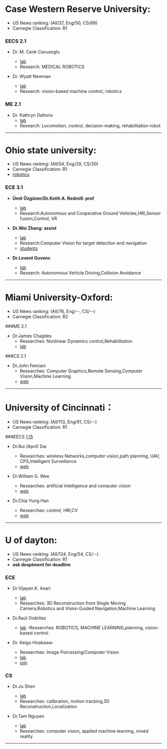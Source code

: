 # Case Western Reserve University:
- US News ranking: (All/37, Eng/50, CS/68)
- Carnegie Classification: R1

### EECS 2.1
- Dr. M. Cenk Cavusoglu
    - [lab](http://engineering.case.edu/groups/robotics/research)
    - Research: MEDICAL ROBOTICS

- Dr. Wyatt Newman
    - [lab](http://engineering.case.edu/profiles/wsn)
    - Research: vision-based machine control, robotics

### ME 2.1
- Dr. Kathryn Daltorio
    - [lab](http://biorobots.case.edu/)
    - Research: Locomotion, control, decision-making, rehabilitation robot

---

# Ohio state university:
- US News ranking: (All/54, Eng/29, CS/30)
- Carnegie Classification: R1
- [robotics](https://u.osu.edu/robotics/people/)

### ECE 3.1
- **Ümit Özgüner/Dr.Keith A. Redmill: prof**
    - [lab](http://www2.ece.ohio-state.edu/~redmill/)
    - Research:Autonomous and Cooperative Ground Vehicles,HRI,Sensor fusion,Control, VR

- **Dr.Wei Zhang: assist**
    - [lab](http://www2.ece.ohio-state.edu/~zhang/index.html)
    - Research:Computer Vision for target detection and navigation
    - [students](https://u.osu.edu/qin.324/opportunities/)

- **Dr.Levent Guvenc**
    - [lab](https://mekar.osu.edu/about)
    - Research: Autonomous Vehicle Driving,Collision Avoidance

---

# Miami University-Oxford:
- US News ranking: (All/78, Eng/--, CS/--)
- Carnegie Classification: R2

###ME 2.1
- Dr.James Chagdes
    - Researches: Nonlinear Dynamics control,Rehabilitation
    - [lab](http://miamioh.edu/cec/academics/departments/mme/about/faculty-and-staff/chagdes-bio/index.html)

###CS 2.1
- Dr.John Femiani 
    - Researches:  Computer Graphics,Remote Sensing,Computer Vision,Machine Learning
    - [web](http://miamioh.edu/cec/academics/departments/cse/about/faculty-and-staff/femiani-john/index.html)

---

#  University of Cincinnati： 
- US News ranking: (All/113, Eng/91, CS/--)
- Carnegie Classification: R1

###EECS [1.15](https://eecs.ceas.uc.edu/graduate/admissions-application)

- Dr.Rui (April) Dai
    - Researches: wireless Networks,computer vision,path planning, UAV, CPS,Intelligent Surveillance
    - [web](http://eecs.ceas.uc.edu/MNCL/research/intelligent-mobile-surveillance-through-swarming-drones)

- Dr.William G. Wee
    -  Researches: artificial intelligence and computer vision
    -  [web](http://eecs.ceas.uc.edu/~weewg/)

- Dr.Chia Yung Han 
    - Researches: control, HRI,CV
    - [web](http://www.research.uc.edu/expertprofile.aspx?epersonID=han)

---

# U of dayton: 
- US News ranking: (All/124, Eng/54, CS/--)
- Carnegie Classification: R1
- **ask deaptment for deadline**

### ECE
- Dr.Vijayan K. Asari
    - [lab](https://sites.google.com/a/udayton.edu/vasari1/research)
    - Researches: 3D Reconstruction from Single Moving Camera,Robotics and Vision Guided Navigation,Machine Learning

- Dr.Raúl Ordóñez
    - [lab](https://sites.google.com/a/udayton.edu/rordonez1/research)
    -Researches: ROBOTICS, MACHINE LEARNING,planning, vision-based control

- Dr. Keigo Hirakawa-
    - Researches:  Image Porcessing/Computer Vision
    - [lab](http://issl.udayton.edu/#research)
    - [join](http://issl.udayton.edu/index.php/prospective-students/)

### CS
- Dr.Ju Shen
    - [lab](https://sites.google.com/a/udayton.edu/jshen1/research-projects)
    - Researches: calibration, motion tracking,3D Reconstruction,Localization

- Dr.Tam Nguyen
    - [lab](https://sites.google.com/site/vantam/)
    - Researches: computer vision, applied machine learning, mixed reality

---
